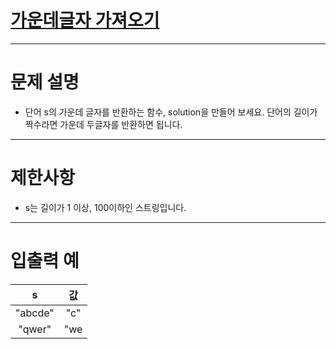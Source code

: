 # [가운데글자 가져오기](https://programmers.co.kr/learn/courses/30/lessons/12903?language=python3)

---
# 문제 설명
* 단어 s의 가운데 글자를 반환하는 함수, solution을 만들어 보세요. 단어의 길이가 짝수라면 가운데 두글자를 반환하면 됩니다.
---
# 제한사항
* s는 길이가 1 이상, 100이하인 스트링입니다.
---
# 입출력 예
s|값|
:---:|:---:|
"abcde"|"c"|
"qwer"|"we|